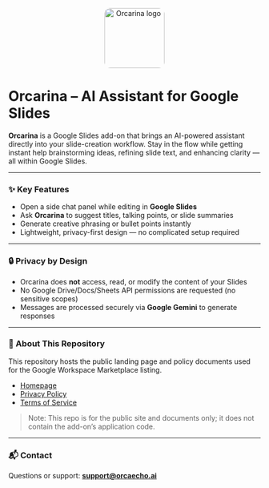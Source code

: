 <p align="center">
  <img src="https://orcaechoai.github.io/OrcaEdit-Chatbot/assets/Logo%20dark%20blue.png" 
       alt="Orcarina logo" width="120" style="border-radius:12px;"><br/>
</p>

# Orcarina – AI Assistant for Google Slides

**Orcarina** is a Google Slides add-on that brings an AI-powered assistant directly into your slide-creation workflow. Stay in the flow while getting instant help brainstorming ideas, refining slide text, and enhancing clarity — all within Google Slides.

---

### ✨ Key Features
- Open a side chat panel while editing in **Google Slides**
- Ask **Orcarina** to suggest titles, talking points, or slide summaries
- Generate creative phrasing or bullet points instantly
- Lightweight, privacy-first design — no complicated setup required

---

### 🔒 Privacy by Design
- Orcarina does **not** access, read, or modify the content of your Slides
- No Google Drive/Docs/Sheets API permissions are requested (no sensitive scopes)
- Messages are processed securely via **Google Gemini** to generate responses

---

### 📄 About This Repository
This repository hosts the public landing page and policy documents used for the Google Workspace Marketplace listing.

- [Homepage](./index.md)  
- [Privacy Policy](./privacy.md)  
- [Terms of Service](./terms.md)  

> Note: This repo is for the public site and documents only; it does not contain the add-on’s application code.

---

### 📬 Contact
Questions or support: **support@orcaecho.ai**
